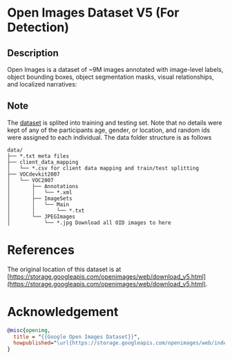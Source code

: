 # Open Images Dataset V5 (For Detection)

## Description

Open Images is a dataset of ~9M images annotated with image-level labels, object bounding boxes, object segmentation masks, visual relationships, and localized narratives:

## Note

The [dataset](https://fedscale.eecs.umich.edu/dataset/openimage_detection.tar.gz) is splited into training and testing set. Note that no details were kept of any of the participants age, gender, or location, and random ids were assigned to each individual. The data folder structure is as follows
```
data/
├── *.txt meta files
├── client_data_mapping
│   └── *.csv for client data mapping and train/test splitting
├── VOCdevkit2007
│   └── VOC2007
│       ├── Annotations
│       │   └── *.xml
│       ├── ImageSets
│       │   └── Main
│       │       └── *.txt
│       └── JPEGImages
│           └── *.jpg Download all OID images to here
```

# References
The original location of this dataset is at
[https://storage.googleapis.com/openimages/web/download_v5.html](https://storage.googleapis.com/openimages/web/download_v5.html).

# Acknowledgement

```bibtex
@misc{openimg,
  title = "{{Google Open Images Dataset}}",
  howpublished="\url{https://storage.googleapis.com/openimages/web/index.html}"
}
```
